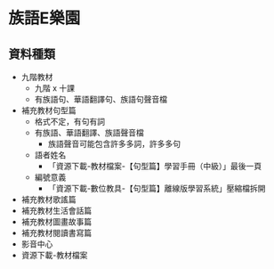 # 族語E樂園

## 資料種類
* 九階教材
  * 九階 x 十課
  * 有族語句、華語翻譯句、族語句聲音檔
* 補充教材句型篇
  * 格式不定，有句有詞
  * 有族語、華語翻譯、族語聲音檔
    * 族語聲音可能包含許多多詞，許多多句
  * 語者姓名
    * 「資源下載-教材檔案-【句型篇】學習手冊（中級）」最後一頁
  * 編號意義
    * 「資源下載-數位教具-【句型篇】離線版學習系統」壓縮檔拆開
* 補充教材歌謠篇
* 補充教材生活會話篇
* 補充教材圖畫故事篇
* 補充教材閱讀書寫篇
* 影音中心
* 資源下載-教材檔案